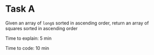 # Task A

Given an array of `long`s sorted in ascending order, return an array of squares sorted in ascending order

Time to explain: 5 min

Time to code: 10 min